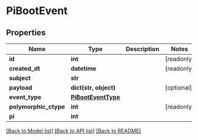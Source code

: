 # PiBootEvent


## Properties
Name | Type | Description | Notes
------------ | ------------- | ------------- | -------------
**id** | **int** |  | [readonly] 
**created_dt** | **datetime** |  | [readonly] 
**subject** | **str** |  | 
**payload** | **dict(str, object)** |  | [optional] 
**event_type** | [**PiBootEventType**](PiBootEventType.md) |  | 
**polymorphic_ctype** | **int** |  | [readonly] 
**pi** | **int** |  | 

[[Back to Model list]](../README.md#documentation-for-models) [[Back to API list]](../README.md#documentation-for-api-endpoints) [[Back to README]](../README.md)


